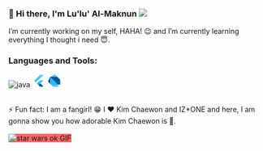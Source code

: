 ### 🦪 Hi there, I'm Lu'lu' Al-Maknun <img src="https://media.giphy.com/media/Cmr1OMJ2FN0B2/giphy.gif" width="36px">
<!-- <img src="https://media.giphy.com/media/hvRJCLFzcasrR4ia7z/giphy.gif" width="25px"> -->

I’m currently working on my self, HAHA! 😉 and I’m currently learning everything I thought i need 😇.
<br/>

### Languages and Tools:

<img height="26" alt="java" src="https://logos-download.com/wp-content/uploads/2016/10/Java_logo_icon-700x392.png"/> <img height="26" alt="flutter" src="https://raw.githubusercontent.com/github/explore/80688e429a7d4ef2fca1e82350fe8e3517d3494d/topics/flutter/flutter.png"/> <img height="26" alt="dart" src="https://raw.githubusercontent.com/github/explore/80688e429a7d4ef2fca1e82350fe8e3517d3494d/topics/dart/dart.png"/>

<br/>
⚡ Fun fact: I am a fangirl! 😁 I ❤️ Kim Chaewon and IZ*ONE and here, I am gonna show you how adorable Kim Chaewon is 🤭.
<br/><br/>
<img class="giphy-gif-img" src="https://thumbs.gfycat.com/AggressiveOldfashionedHippopotamus-size_restricted.gif" width="240" alt="star wars ok GIF" style="background: rgb(255, 102, 102);">
